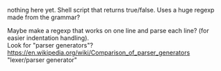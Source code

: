 nothing here yet. Shell script that returns true/false. Uses a huge regexp made from the grammar?

Maybe make a regexp that works on one line and parse each line? (for easier indentation handling).  
Look for "parser generators"? https://en.wikipedia.org/wiki/Comparison_of_parser_generators  
"lexer/parser generator"

